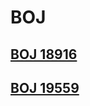 # BOJ

## [BOJ 18916](https://www.acmicpc.net/problem/18916)



## [BOJ 19559](https://www.acmicpc.net/problem/19559)